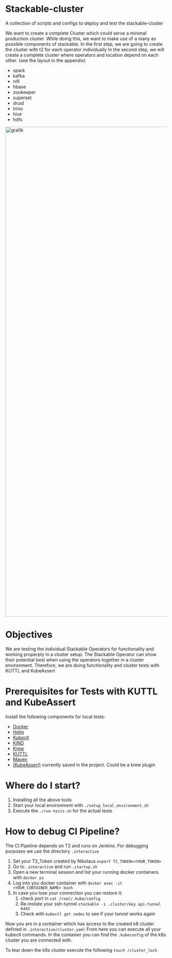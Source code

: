 # Stackable-cluster
A collection of scripts and configs to deploy and test the stackable-cluster

We want to create a complete Cluster which could serve a minimal production cluster.
While doing this, we want to make use of a many as possible components of stackable.
In the first step, we are going to create the cluster with t2 for each operator individually
In the second step, we will create a complete cluster where operators and location depend on each other. (see the layout in the appendix)

* spark
* kafka
* nifi
* hbase
* zookeeper
* superset
* druid
* trino
* hive
* hdfs

<img width="1526" alt="grafik" src="https://user-images.githubusercontent.com/9850483/141151184-b54c86ed-83fc-451e-ac66-50615066a1d3.png">

# Objectives

We are testing the individual Stackable Operators for functionality and working properply in a cluster setup.
The Stackable Operator can show their potential best when using the operators together in a cluster environment.
Therefore, we are doing functionality and cluster tests with KUTTL and KubeAssert

# Prerequisites for Tests with KUTTL and KubeAssert

Install the following components for local tests:
* [Docker](https://docs.docker.com/get-docker/)
* [Helm](https://helm.sh/docs/intro/install/)
* [Kubectl](https://kubernetes.io/docs/tasks/tools/install-kubectl-linux/)
* [KIND](https://kind.sigs.k8s.io/docs/user/quick-start/#installation) 
* [Krew](https://krew.sigs.k8s.io/docs/user-guide/setup/install/)
* [KUTTL](https://kuttl.dev/docs/cli.html)
* [Maven](https://maven.apache.org/install.html)
* [(KubeAssert)](https://morningspace.github.io/kubeassert/docs/#/getting-started) currently saved in the project. Could be a krew plugin
  
# Where do I start?

1. Installing all the above tools
2. Start your local environment with ```./setup_local_environment.sh```
3. Execute the ```./run-tests.sh``` for the actual tests

# How to debug CI Pipeline?

The CI Pipeline depends on T2 and runs on Jenkins.
For debugging purposes we use the directory ```.interactive```
1. Set your T2_Token created by Nikolaus ```export T2_TOKEN=<YOUR_TOKEN>```
2. Go to ```.interactive``` and run ```.startup.sh```
3. Open a new terminal session and list your running docker containers with ```docker ps```
4. Log into you docker container with ```docker exec -it <YOUR_CONTAINER_NAME> bash```
5. In case you lose your connection you can restore it: 
   1. check port in ```cat /root/.kube/config```
   2. Re-instate your ssh-tunnel ```stackable -i .cluster/key api-tunnel 6443```
   3. Check with ```kubectl get nodes``` to see if your tunnel works again

Now you are in a container which has access to the created k8 cluster defined in ```.interactive/cluster.yaml```
From here you can execute all your kubectl commands. In the container you can find the ```.kubeconfig``` of the k8s cluster you are connected with.   

To tear down the k8s cluster execute the following ```touch /cluster_lock```    